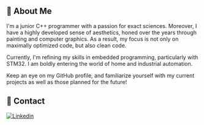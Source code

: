 ## 👋 About Me

I'm a junior C++ programmer with a passion for exact sciences. Moreover, I have a highly developed sense of aesthetics, honed over the years through painting and computer graphics. As a result, my focus is not only on maximally optimized code, but also clean code.

Currently, I'm refining my skills in embedded programming, particularly with STM32. I am boldly entering the world of home and industrial automation.

Keep an eye on my GitHub profile, and familiarize yourself with my current projects as well as those planned for the future!

## 💬 Contact

[![Linkedin](https://img.shields.io/badge/-LinkedIn-blue?style=flat-square&logo=Linkedin&logoColor=white&link=https://www.linkedin.com/in/mateusz-polarczyk/)](https://www.linkedin.com/in/aleksandra-matysik-3b33462a6/)
